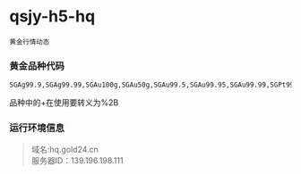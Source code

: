 # qsjy-h5-hq

	黄金行情动态



### 黄金品种代码
	SGAg99.9,SGAg99.99,SGAu100g,SGAu50g,SGAu99.5,SGAu99.95,SGAu99.99,SGPt99.95,SGiAu100g,SGiAu99.5,SGiAu99.99,SGAg(T%2BD),SGAu(T%2BD),SGAu(T%2BN1),SGAu(T%2BN1),SGmAu(T%2BD)

品种中的+在使用要转义为%2B



### 运行环境信息
> 域名:hq.gold24.cn  
> 服务器ID：139.196.198.111  





